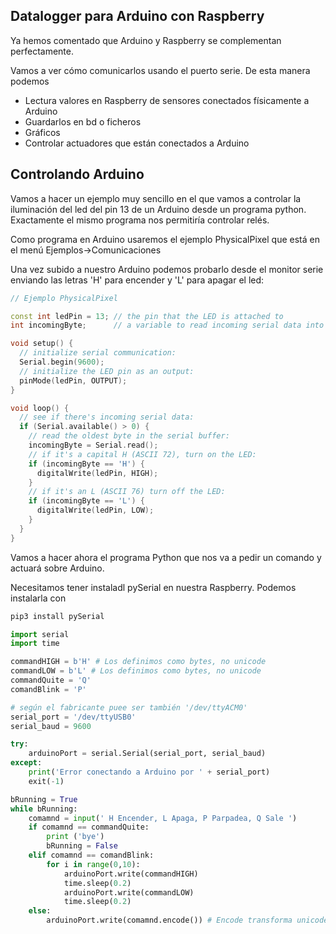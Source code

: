 ## Datalogger para Arduino con Raspberry

Ya hemos comentado que Arduino y Raspberry se complementan perfectamente.

Vamos a ver cómo comunicarlos usando el puerto serie. De esta manera podemos
* Lectura valores en Raspberry de sensores conectados físicamente a Arduino
* Guardarlos en bd o ficheros
* Gráficos
* Controlar actuadores que están conectados a Arduino

## Controlando Arduino

Vamos a hacer un ejemplo muy sencillo en el que vamos a controlar la iluminación del led del pin 13 de un Arduino desde un programa python. Exactamente el mismo programa nos permitiría controlar relés.

Como programa en Arduino usaremos el ejemplo PhysicalPixel que está en el menú Ejemplos->Comunicaciones

Una vez subido a nuestro Arduino podemos probarlo desde el monitor serie enviando las letras 'H' para encender y 'L' para apagar el led:

```C++
// Ejemplo PhysicalPixel

const int ledPin = 13; // the pin that the LED is attached to
int incomingByte;      // a variable to read incoming serial data into

void setup() {
  // initialize serial communication:
  Serial.begin(9600);
  // initialize the LED pin as an output:
  pinMode(ledPin, OUTPUT);
}

void loop() {
  // see if there's incoming serial data:
  if (Serial.available() > 0) {
    // read the oldest byte in the serial buffer:
    incomingByte = Serial.read();
    // if it's a capital H (ASCII 72), turn on the LED:
    if (incomingByte == 'H') {
      digitalWrite(ledPin, HIGH);
    }
    // if it's an L (ASCII 76) turn off the LED:
    if (incomingByte == 'L') {
      digitalWrite(ledPin, LOW);
    }
  }
}

```

Vamos a hacer ahora el programa Python que nos va a pedir un comando y actuará sobre Arduino.

Necesitamos tener instaladl pySerial en nuestra Raspberry. Podemos instalarla con

```sh
pip3 install pySerial
```



```python
import serial
import time

commandHIGH = b'H' # Los definimos como bytes, no unicode
commandLOW = b'L' # Los definimos como bytes, no unicode
commandQuite = 'Q'
comandBlink = 'P'

# según el fabricante puee ser también '/dev/ttyACM0'
serial_port = '/dev/ttyUSB0'
serial_baud = 9600

try:
    arduinoPort = serial.Serial(serial_port, serial_baud)
except:
    print('Error conectando a Arduino por ' + serial_port)
    exit(-1)

bRunning = True
while bRunning:
    comamnd = input(' H Encender, L Apaga, P Parpadea, Q Sale ')
    if comamnd == commandQuite:
        print ('bye')
        bRunning = False
    elif comamnd == comandBlink:
        for i in range(0,10):
            arduinoPort.write(commandHIGH)
            time.sleep(0.2)
            arduinoPort.write(commandLOW)
            time.sleep(0.2)
    else:
        arduinoPort.write(comamnd.encode()) # Encode transforma unicode a bytes

```